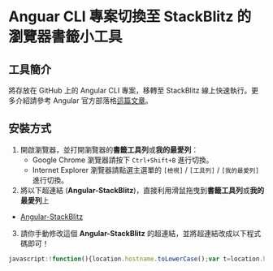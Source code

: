 # Anguar CLI 專案切換至 StackBlitz 的瀏覽器書籤小工具

## 工具簡介

將存放在 GitHub 上的 Angular CLI 專案，移轉至 StackBlitz 線上快速執行。更多介紹請參考 Angular 官方部落格[這篇文章](https://blog.angular.io/run-angular-cli-repos-directly-in-your-browser-41332fd80901)。

## 安裝方式

1. 開啟瀏覽器，並打開瀏覽器的**書籤工具列**或**我的最愛列**：
   * Google Chrome 瀏覽器請按下 `Ctrl+Shift+B` 進行切換。
   * Internet Explorer 瀏覽器請點選主選單的 `[檢視]` / `[工具列]` / `[我的最愛列]` 進行切換。
2. 將以下超連結 (**Angular-StackBlitz**)，直接利用滑鼠拖曳到**書籤工具列**或**我的最愛列**上

* [Angular-StackBlitz](https://forum.angular.tw/)

3. 請你手動修改這個 **Angular-StackBlitz** 的超連結，並將超連結改成以下程式碼即可！


```js
javascript:!function(){location.hostname.toLowerCase();var t=location.href;location.pathname;t.indexOf("//github.com/")>=0&&(location.href=t.replace(/github\.com/i,"stackblitz.com/github")),t.indexOf("//stackblitz.com/github/")>=0&&(location.href=t.replace(/stackblitz\.com\/github/i,"github.com"))}();
```
